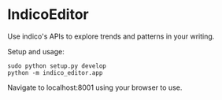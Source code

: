 # IndicoEditor
Use indico's APIs to explore trends and patterns in your writing.

Setup and usage:
```
sudo python setup.py develop
python -m indico_editor.app
```

Navigate to localhost:8001 using your browser to use.


